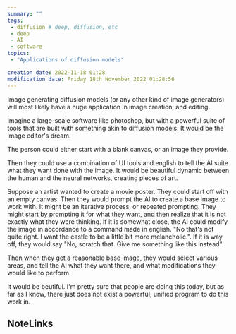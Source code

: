 ```yaml
---
summary: ""
tags: 
 - diffusion # deep, diffusion, etc
 - deep
 - AI
 - software
topics: 
 - "Applications of diffusion models"

creation date: 2022-11-18 01:28
modification date: Friday 18th November 2022 01:28:56
---
```


Image generating diffusion models (or any other kind of image generators) will most likely have a huge application in image creation, and editing. 

Imagine a large-scale software like photoshop, but with a powerful suite of tools that are built with something akin to diffusion models. It would be the image editor's dream. 

The person could either start with a blank canvas, or an image they provide. 

Then they could use a combination of UI tools and english to tell the AI suite what they want done with the image. It would be beautiful dynamic between the human and the neural networks, creating pieces of art. 

Suppose an artist wanted to create a movie poster. They could start off with an empty canvas. Then they would prompt the AI to create a base image to work with. It might be an iterative process, or repeated prompting. They might start by prompting it for what they want, and then realize that it is not exactly what they were thinking. If it is somewhat close, the AI could modify the image in accordance to a command made in english. "No that's not quite right. I want the castle to be a little bit more melancholic.". If it is way off, they would say "No, scratch that. Give me something like this instead". 

Then when they get a reasonable base image, they would select various areas, and tell the AI what they want there, and what modifications they would like to perform. 

It would be beutiful. I'm pretty sure that people are doing this today, but as far as I know, there just does not exist a powerful, unified program to do this work in. 

## NoteLinks
